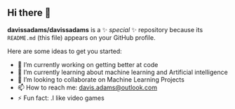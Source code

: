 ## Hi there 👋
**davissadams/davissadams** is a ✨ _special_ ✨ repository because its `README.md` (this file) appears on your GitHub profile.

Here are some ideas to get you started:

- 🔭 I’m currently working on getting better at code
- 🌱 I’m currently learning about machine learning and Artificial intelligence
- 👯 I’m looking to collaborate on Machine Learning Projects
- 📫 How to reach me: davis.adams@outlook.com
- ⚡ Fun fact: .I like video games
<!--
**davissadams/davissadams** is a ✨ _special_ ✨ repository because its `README.md` (this file) appears on your GitHub profile.

Here are some ideas to get you started:

- 🔭 I’m currently working on 
- 🌱 I’m currently learning ...
- 👯 I’m looking to collaborate on ...
- 🤔 I’m looking for help with ...
- 💬 Ask me about ...
- 📫 How to reach me: ...
- 😄 Pronouns: ...
- ⚡ Fun fact: ...
-->
